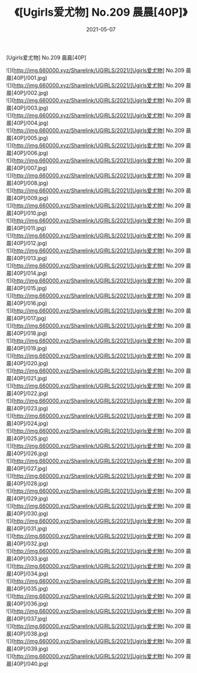 ﻿---
layout: post
title:  《[Ugirls爱尤物] No.209 晨晨[40P]》
date:   2021-05-07
img: http://img.660000.xyz/Sharelink/UGIRLS/2021/[Ugirls爱尤物] No.209 晨晨[40P]/000.jpg
categories: [美女, 清纯, 唯美]
---

[Ugirls爱尤物] No.209 晨晨[40P]

  ![](http://img.660000.xyz/Sharelink/UGIRLS/2021/[Ugirls爱尤物] No.209 晨晨[40P]/001.jpg) <br> ![](http://img.660000.xyz/Sharelink/UGIRLS/2021/[Ugirls爱尤物] No.209 晨晨[40P]/002.jpg) <br> ![](http://img.660000.xyz/Sharelink/UGIRLS/2021/[Ugirls爱尤物] No.209 晨晨[40P]/003.jpg) <br> ![](http://img.660000.xyz/Sharelink/UGIRLS/2021/[Ugirls爱尤物] No.209 晨晨[40P]/004.jpg) <br> ![](http://img.660000.xyz/Sharelink/UGIRLS/2021/[Ugirls爱尤物] No.209 晨晨[40P]/005.jpg) <br> ![](http://img.660000.xyz/Sharelink/UGIRLS/2021/[Ugirls爱尤物] No.209 晨晨[40P]/006.jpg) <br> ![](http://img.660000.xyz/Sharelink/UGIRLS/2021/[Ugirls爱尤物] No.209 晨晨[40P]/007.jpg) <br> ![](http://img.660000.xyz/Sharelink/UGIRLS/2021/[Ugirls爱尤物] No.209 晨晨[40P]/008.jpg) <br> ![](http://img.660000.xyz/Sharelink/UGIRLS/2021/[Ugirls爱尤物] No.209 晨晨[40P]/009.jpg) <br> ![](http://img.660000.xyz/Sharelink/UGIRLS/2021/[Ugirls爱尤物] No.209 晨晨[40P]/010.jpg) <br> ![](http://img.660000.xyz/Sharelink/UGIRLS/2021/[Ugirls爱尤物] No.209 晨晨[40P]/011.jpg) <br> ![](http://img.660000.xyz/Sharelink/UGIRLS/2021/[Ugirls爱尤物] No.209 晨晨[40P]/012.jpg) <br> ![](http://img.660000.xyz/Sharelink/UGIRLS/2021/[Ugirls爱尤物] No.209 晨晨[40P]/013.jpg) <br> ![](http://img.660000.xyz/Sharelink/UGIRLS/2021/[Ugirls爱尤物] No.209 晨晨[40P]/014.jpg) <br> ![](http://img.660000.xyz/Sharelink/UGIRLS/2021/[Ugirls爱尤物] No.209 晨晨[40P]/015.jpg) <br> ![](http://img.660000.xyz/Sharelink/UGIRLS/2021/[Ugirls爱尤物] No.209 晨晨[40P]/016.jpg) <br> ![](http://img.660000.xyz/Sharelink/UGIRLS/2021/[Ugirls爱尤物] No.209 晨晨[40P]/017.jpg) <br> ![](http://img.660000.xyz/Sharelink/UGIRLS/2021/[Ugirls爱尤物] No.209 晨晨[40P]/018.jpg) <br> ![](http://img.660000.xyz/Sharelink/UGIRLS/2021/[Ugirls爱尤物] No.209 晨晨[40P]/019.jpg) <br> ![](http://img.660000.xyz/Sharelink/UGIRLS/2021/[Ugirls爱尤物] No.209 晨晨[40P]/020.jpg) <br> ![](http://img.660000.xyz/Sharelink/UGIRLS/2021/[Ugirls爱尤物] No.209 晨晨[40P]/021.jpg) <br> ![](http://img.660000.xyz/Sharelink/UGIRLS/2021/[Ugirls爱尤物] No.209 晨晨[40P]/022.jpg) <br> ![](http://img.660000.xyz/Sharelink/UGIRLS/2021/[Ugirls爱尤物] No.209 晨晨[40P]/023.jpg) <br> ![](http://img.660000.xyz/Sharelink/UGIRLS/2021/[Ugirls爱尤物] No.209 晨晨[40P]/024.jpg) <br> ![](http://img.660000.xyz/Sharelink/UGIRLS/2021/[Ugirls爱尤物] No.209 晨晨[40P]/025.jpg) <br> ![](http://img.660000.xyz/Sharelink/UGIRLS/2021/[Ugirls爱尤物] No.209 晨晨[40P]/026.jpg) <br> ![](http://img.660000.xyz/Sharelink/UGIRLS/2021/[Ugirls爱尤物] No.209 晨晨[40P]/027.jpg) <br> ![](http://img.660000.xyz/Sharelink/UGIRLS/2021/[Ugirls爱尤物] No.209 晨晨[40P]/028.jpg) <br> ![](http://img.660000.xyz/Sharelink/UGIRLS/2021/[Ugirls爱尤物] No.209 晨晨[40P]/029.jpg) <br> ![](http://img.660000.xyz/Sharelink/UGIRLS/2021/[Ugirls爱尤物] No.209 晨晨[40P]/030.jpg) <br> ![](http://img.660000.xyz/Sharelink/UGIRLS/2021/[Ugirls爱尤物] No.209 晨晨[40P]/031.jpg) <br> ![](http://img.660000.xyz/Sharelink/UGIRLS/2021/[Ugirls爱尤物] No.209 晨晨[40P]/032.jpg) <br> ![](http://img.660000.xyz/Sharelink/UGIRLS/2021/[Ugirls爱尤物] No.209 晨晨[40P]/033.jpg) <br> ![](http://img.660000.xyz/Sharelink/UGIRLS/2021/[Ugirls爱尤物] No.209 晨晨[40P]/034.jpg) <br> ![](http://img.660000.xyz/Sharelink/UGIRLS/2021/[Ugirls爱尤物] No.209 晨晨[40P]/035.jpg) <br> ![](http://img.660000.xyz/Sharelink/UGIRLS/2021/[Ugirls爱尤物] No.209 晨晨[40P]/036.jpg) <br> ![](http://img.660000.xyz/Sharelink/UGIRLS/2021/[Ugirls爱尤物] No.209 晨晨[40P]/037.jpg) <br> ![](http://img.660000.xyz/Sharelink/UGIRLS/2021/[Ugirls爱尤物] No.209 晨晨[40P]/038.jpg) <br> ![](http://img.660000.xyz/Sharelink/UGIRLS/2021/[Ugirls爱尤物] No.209 晨晨[40P]/039.jpg) <br> ![](http://img.660000.xyz/Sharelink/UGIRLS/2021/[Ugirls爱尤物] No.209 晨晨[40P]/040.jpg) <br>